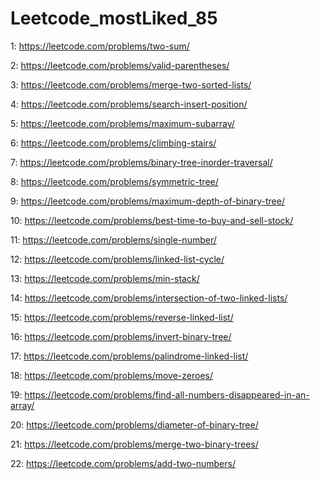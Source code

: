 # Leetcode_mostLiked_85
1: https://leetcode.com/problems/two-sum/

2: https://leetcode.com/problems/valid-parentheses/

3: https://leetcode.com/problems/merge-two-sorted-lists/

4: https://leetcode.com/problems/search-insert-position/

5: https://leetcode.com/problems/maximum-subarray/

6: https://leetcode.com/problems/climbing-stairs/

7: https://leetcode.com/problems/binary-tree-inorder-traversal/

8: https://leetcode.com/problems/symmetric-tree/

9: https://leetcode.com/problems/maximum-depth-of-binary-tree/

10: https://leetcode.com/problems/best-time-to-buy-and-sell-stock/

11: https://leetcode.com/problems/single-number/

12: https://leetcode.com/problems/linked-list-cycle/

13: https://leetcode.com/problems/min-stack/

14: https://leetcode.com/problems/intersection-of-two-linked-lists/

15: https://leetcode.com/problems/reverse-linked-list/ 

16: https://leetcode.com/problems/invert-binary-tree/

17: https://leetcode.com/problems/palindrome-linked-list/

18: https://leetcode.com/problems/move-zeroes/

19: https://leetcode.com/problems/find-all-numbers-disappeared-in-an-array/ 

20: https://leetcode.com/problems/diameter-of-binary-tree/

21: https://leetcode.com/problems/merge-two-binary-trees/

22: https://leetcode.com/problems/add-two-numbers/
